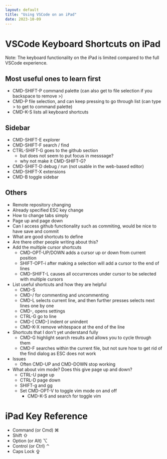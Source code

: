 ```yaml
---
layout: default
title: "Using VSCode on an iPad"
date: 2023-10-09
---
```


# VSCode Keyboard Shortcuts on iPad

Note: The keyboard functionality on the iPad is limited compared to the full VSCode experience.

## Most useful ones to learn first

- CMD-SHIFT-P command palette (can also get to file selection if you backspace to remove >)
- CMD-P file selection, and can keep pressing to go through list (can type > to get to command palette)
- CMD-K-S lists all keyboard shortcuts

## Sidebar

- CMD-SHIFT-E explorer
- CMD-SHIFT-F search / find
- CTRL-SHIFT-G goes to the github section
    - but does not seem to put focus in messsage?
    - why not make it CMD-SHIFT-G?
- CMD-SHIFT-D debug / run (not usable in the web-based editor)
- CMD-SHIFT-X extensions
- CMD-B toggle sidebar

## Others

- Remote repository changing
- Already specified ESC key change
- How to change tabs simply
- Page up and page down
- Can I access github functionality such as commiting, would be nice to have save and commit
- What are good shortcuts to define
- Are there other people writing about this?
- Add the multiple cursor shortcuts
    - CMD-OPT-UP/DOWN adds a cursor up or down from current position
    - SHIFT-OPT-i after making a selection will add a cursor to the end of lines
    - CMD-SHIFT-L causes all occurrences under cursor to be selected with multiple cursors
- List useful shortcuts and how they are helpful
    - CMD-S
    - CMD-/ for commenting and uncommenting
    - CMD-L selects current line, and then further presses selects next lines one by one
    - CMD-, opens settings
    - CTRL-G go to line
    - CMD-[ CMD-] indent or unindent
    - CMD-K-X remove whitespace at the end of the line
- Shortcuts that I don't yet understand fully
    - CMD-G highlight search results and allows you to cycle through them
    - CMD-F searches within the current file, but not sure how to get rid of the find dialog as ESC does not work
- Issues
    - Often CMD-UP and CMD-DOWN stop working
- What about vim mode? Does this give page up and down?
    - CTRL-U page up
    - CTRL-D page down
    - SHIFT-g and gg
    - Set CMD-OPT-V to toggle vim mode on and off
        - CMD-K-S and search for toggle vim

# iPad Key Reference

- Command (or Cmd) ⌘
- Shift ⇧
- Option (or Alt) ⌥
- Control (or Ctrl) ⌃
- Caps Lock ⇪


